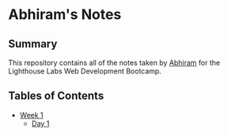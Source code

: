 # Abhiram's Notes


## Summary

This repository contains all of the notes taken by [Abhiram](https://github.com/abhiram-satha) for the Lighthouse Labs Web Development Bootcamp.



## Tables of Contents
* [Week 1](/Week_1)
  * [Day 1](/Week_1/Day_1)






